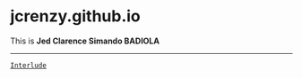 # jcrenzy.github.io
This is <b>Jed Clarence Simando BADIOLA</b> 

---

[`Interlude`](https://youtu.be/xy3AcmW0lrQ)

